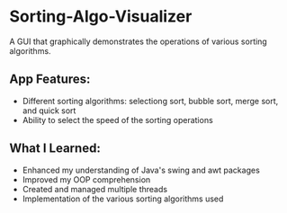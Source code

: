 # Sorting-Algo-Visualizer
A GUI that graphically demonstrates the operations of various sorting algorithms.
## App Features:
- Different sorting algorithms: selectiong sort, bubble sort, merge sort, and quick sort
- Ability to select the speed of the sorting operations 
## What I Learned:
- Enhanced my understanding of Java's swing and awt packages
- Improved my OOP comprehension
- Created and managed multiple threads
- Implementation of the various sorting algorithms used
